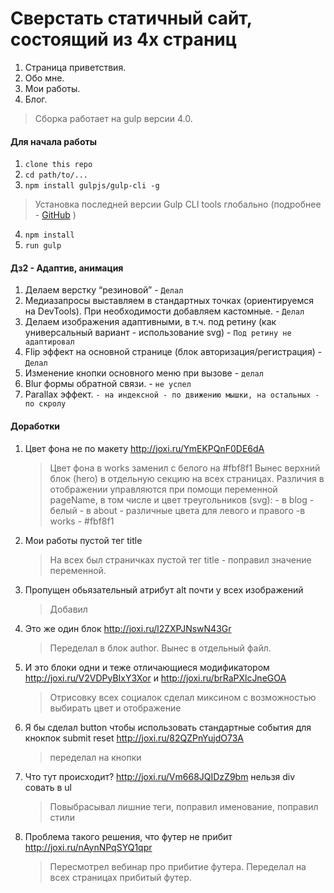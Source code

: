 # Сверстать статичный сайт, состоящий из 4х страниц

1. Страница приветствия.
2. Обо мне.
3. Мои работы.
4. Блог.



> Сборка работает на gulp версии 4.0. 

#### Для начала работы

1. ```clone this repo```
2. ```cd path/to/...```
3. ```npm install gulpjs/gulp-cli -g```  
> Установка последней версии Gulp CLI tools глобально (подробнее - [GitHub](https://github.com/gulpjs/gulp/blob/4.0/docs/getting-started.md) )

4. ```npm install```
6. ```run gulp``` 

#### Дз2 - Адаптив, анимация
1. Делаем верстку “резиновой” - ```Делал```
2. Медиазапросы выставляем в стандартных точках (ориентируемся на DevTools). При необходимости
   добавляем кастомные. - ```Делал```
3. Делаем изображения адаптивными, в т.ч. под ретину (как универсальный вариант - использование
   svg) - ```Под ретину не адаптировал```
4. Flip эффект на основной странице (блок авторизация/регистрация) - ```Делал```
5.  Изменение кнопки основного меню при вызове - ```делал```
6. Blur формы обратной связи. - ```не успел```
7.  Parallax эффект. ```- на индексной - по движению мышки, на остальных - по скролу```      


#### Доработки
1. Цвет фона не по макету http://joxi.ru/YmEKPQnF0DE6dA
	
	>Цвет фона в works заменил с белого на  #fbf8f1
	   Вынес верхний блок (hero) в отдельную секцию на всех страницах. 
	   Различия в отображении управляются при помощи переменной pageName,
	   в том числе и цвет треугольников (svg):
			 - в blog - белый
			 - в about - различные цвета для левого и правого
			 -в works -     #fbf8f1
 
2. Мои работы пустой тег title
	>На всех был страничках пустой тег title - поправил значение переменной.
3. Пропущен обьязательный атрибут alt почти у всех изображений
    >Добавил
4. Это же один блок http://joxi.ru/l2ZXPJNswN43Gr
   > Переделал в блок author. Вынес в отдельный файл.  
5. И это блоки одни и теже отличающиеся модификатором http://joxi.ru/V2VDPyBIxY3Xor и http://joxi.ru/brRaPXlcJneGOA
   > Отрисовку всех социалок сделал миксином с возможностью выбирать цвет и отображение 
6. Я бы сделал button чтобы использовать стандартные события для кнокпок submit reset http://joxi.ru/82QZPnYujdO73A
    > переделал на кнопки
7. Что тут происходит? http://joxi.ru/Vm668JQIDzZ9bm нельзя div совать в ul
    > Повыбрасывал лишние теги, поправил именование, поправил стили
8. Проблема такого решения, что футер не прибит http://joxi.ru/nAynNPqSYQ1qpr
    > Пересмотрел вебинар про прибитие футера. Переделал на всех страницах прибитый футер.




